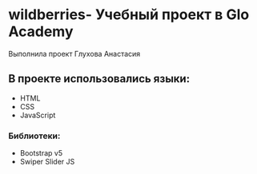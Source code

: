 # wildberries- Учебный проект в Glo Academy
Выполнила проект Глухова Анастасия
## В проекте использовались языки:
- HTML
- CSS
- JavaScript
### Библиотеки:
- Bootstrap v5
- Swiper Slider JS


